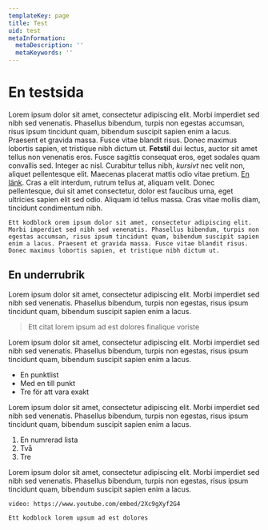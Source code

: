 ```yaml
---
templateKey: page
title: Test
uid: test
metaInformation:
  metaDescription: ''
  metaKeywords: ''
---
```

# En testsida

Lorem ipsum dolor sit amet, consectetur adipiscing elit. Morbi imperdiet sed nibh sed venenatis. Phasellus bibendum, turpis non egestas accumsan, risus ipsum tincidunt quam, bibendum suscipit sapien enim a lacus. Praesent et gravida massa. Fusce vitae blandit risus. Donec maximus lobortis sapien, et tristique nibh dictum ut. **Fetstil** dui lectus, auctor sit amet tellus non venenatis eros. Fusce sagittis consequat eros, eget sodales quam convallis sed. Integer ac nisl. Curabitur tellus nibh, _kursivt_ nec velit non, aliquet pellentesque elit. Maecenas placerat mattis odio vitae pretium. [En länk](/). Cras a elit interdum, rutrum tellus at, aliquam velit. Donec pellentesque, dui sit amet consectetur, dolor est faucibus urna, eget ultricies sapien elit sed odio. Aliquam id tellus massa. Cras vitae mollis diam, tincidunt condimentum nibh.

`Ett kodblock orem ipsum dolor sit amet, consectetur adipiscing elit. Morbi imperdiet sed nibh sed venenatis. Phasellus bibendum, turpis non egestas accumsan, risus ipsum tincidunt quam, bibendum suscipit sapien enim a lacus. Praesent et gravida massa. Fusce vitae blandit risus. Donec maximus lobortis sapien, et tristique nibh dictum ut.`

## En underrubrik

Lorem ipsum dolor sit amet, consectetur adipiscing elit. Morbi imperdiet sed nibh sed venenatis. Phasellus bibendum, turpis non egestas, risus ipsum tincidunt quam, bibendum suscipit sapien enim a lacus.

> Ett citat lorem ipsum ad est dolores finalique voriste

Lorem ipsum dolor sit amet, consectetur adipiscing elit. Morbi imperdiet sed nibh sed venenatis. Phasellus bibendum, turpis non egestas, risus ipsum tincidunt quam, bibendum suscipit sapien enim a lacus.

* En punktlist
* Med en till punkt
* Tre för att vara exakt

Lorem ipsum dolor sit amet, consectetur adipiscing elit. Morbi imperdiet sed nibh sed venenatis. Phasellus bibendum, turpis non egestas, risus ipsum tincidunt quam, bibendum suscipit sapien enim a lacus.

1. En numrerad lista
2. Två
3. Tre

Lorem ipsum dolor sit amet, consectetur adipiscing elit. Morbi imperdiet sed nibh sed venenatis. Phasellus bibendum, turpis non egestas, risus ipsum tincidunt quam, bibendum suscipit sapien enim a lacus.

`video: https://www.youtube.com/embed/2Xc9gXyf2G4`

```
Ett kodblock lorem upsum ad est dolores
```
